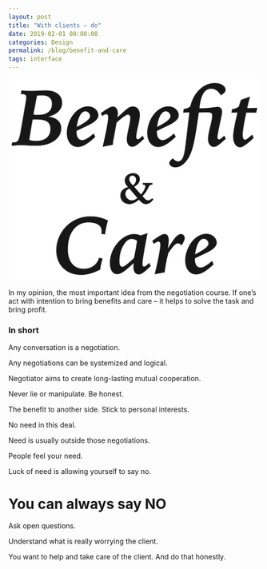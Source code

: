 ```yaml
---
layout: post
title: "With clients – do"
date: 2019-02-01 00:00:00
categories: Design
permalink: /blog/benefit-and-care
tags: interface
---
```


<span class="p600">![benefit and care](/blog_img/advices/benefit_and_care.png)</span>

In my opinion, the most important idea from the negotiation course. If one’s act with intention to bring benefits and care – it helps to solve the task and bring profit.

### In short

Any conversation is a negotiation.

Any negotiations can be systemized and logical.

Negotiator aims to create long-lasting mutual cooperation.

Never lie or manipulate. Be honest.

The benefit to another side. Stick to personal interests.

No need in this deal.

Need is usually outside those negotiations.

People feel your need.

Luck of need is allowing yourself to say no.

# <span class="center">You can always say NO</span>

Ask open questions.

Understand what is really worrying the client.

You want to help and take care of the client. And do that honestly.


